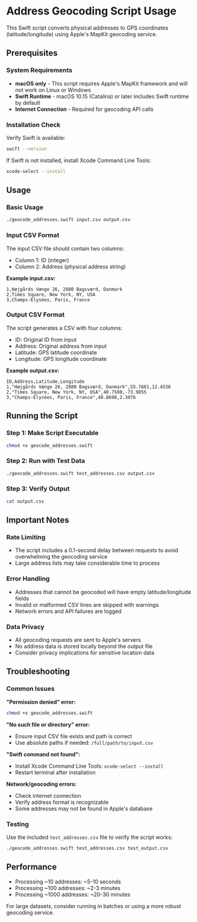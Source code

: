 # Address Geocoding Script Usage

This Swift script converts physical addresses to GPS coordinates (latitude/longitude) using Apple's MapKit geocoding service.

## Prerequisites

### System Requirements
- **macOS only** - This script requires Apple's MapKit framework and will not work on Linux or Windows
- **Swift Runtime** - macOS 10.15 (Catalina) or later includes Swift runtime by default
- **Internet Connection** - Required for geocoding API calls

### Installation Check
Verify Swift is available:
```bash
swift --version
```

If Swift is not installed, install Xcode Command Line Tools:
```bash
xcode-select --install
```

## Usage

### Basic Usage
```bash
./geocode_addresses.swift input.csv output.csv
```

### Input CSV Format
The input CSV file should contain two columns:
- Column 1: ID (integer)
- Column 2: Address (physical address string)

**Example input.csv:**
```csv
1,Højgårds Vænge 26, 2880 Bagsværd, Danmark
2,Times Square, New York, NY, USA
3,Champs-Élysées, Paris, France
```

### Output CSV Format
The script generates a CSV with four columns:
- ID: Original ID from input
- Address: Original address from input
- Latitude: GPS latitude coordinate
- Longitude: GPS longitude coordinate

**Example output.csv:**
```csv
ID,Address,Latitude,Longitude
1,"Højgårds Vænge 26, 2880 Bagsværd, Danmark",55.7681,12.4536
2,"Times Square, New York, NY, USA",40.7580,-73.9855
3,"Champs-Élysées, Paris, France",48.8698,2.3076
```

## Running the Script

### Step 1: Make Script Executable
```bash
chmod +x geocode_addresses.swift
```

### Step 2: Run with Test Data
```bash
./geocode_addresses.swift test_addresses.csv output.csv
```

### Step 3: Verify Output
```bash
cat output.csv
```

## Important Notes

### Rate Limiting
- The script includes a 0.1-second delay between requests to avoid overwhelming the geocoding service
- Large address lists may take considerable time to process

### Error Handling
- Addresses that cannot be geocoded will have empty latitude/longitude fields
- Invalid or malformed CSV lines are skipped with warnings
- Network errors and API failures are logged

### Data Privacy
- All geocoding requests are sent to Apple's servers
- No address data is stored locally beyond the output file
- Consider privacy implications for sensitive location data

## Troubleshooting

### Common Issues

**"Permission denied" error:**
```bash
chmod +x geocode_addresses.swift
```

**"No such file or directory" error:**
- Ensure input CSV file exists and path is correct
- Use absolute paths if needed: `/full/path/to/input.csv`

**"Swift command not found":**
- Install Xcode Command Line Tools: `xcode-select --install`
- Restart terminal after installation

**Network/geocoding errors:**
- Check internet connection
- Verify address format is recognizable
- Some addresses may not be found in Apple's database

### Testing
Use the included `test_addresses.csv` file to verify the script works:
```bash
./geocode_addresses.swift test_addresses.csv test_output.csv
```

## Performance
- Processing ~10 addresses: ~5-10 seconds
- Processing ~100 addresses: ~2-3 minutes
- Processing ~1000 addresses: ~20-30 minutes

For large datasets, consider running in batches or using a more robust geocoding service.